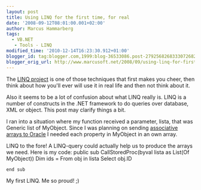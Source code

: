 ```yaml
---
layout: post
title: Using LINQ for the first time, for real
date: '2008-09-12T08:01:00.001+02:00'
author: Marcus Hammarberg
tags:
  - VB.NET
   - Tools - LINQ
modified_time: '2010-12-14T16:23:30.912+01:00'
blogger_id: tag:blogger.com,1999:blog-36533086.post-2792568268333072682
blogger_orig_url: http://www.marcusoft.net/2008/09/using-linq-for-first-time-for-real.html
---
```



The <a href="http://msdn.microsoft.com/en-us/netframework/aa904594.aspx"
target="_blank">LINQ project</a> is one of those techniques that first
makes you cheer, then think about how you'll ever will use it in real
life and then not think about it.

Also it seems to be a lot of confusion about what LINQ really is. LINQ
is a number of constructs in the .NET framework to do queries over
database, XML or object. This post may clarify things a bit.

I ran into a situation where my function received a parameter, lista,
that was Generic list of MyObject. Since I was planning on sending <a
href="http://www.marcusoft.net/2008/09/how-to-pass-and-receive-associative.html"
target="_blank">associative arrays to Oracle</a> I needed each property
in MyObject in an own array.

LINQ to the fore! A LINQ-query could actually help us to produce the
arrays we need. Here is my code:
   public sub CallStoredProc(byval lista as List(Of MyObject))
       Dim ids = From obj in lista Select obj.ID

    end sub


My first LINQ. Me so proud! ;)
